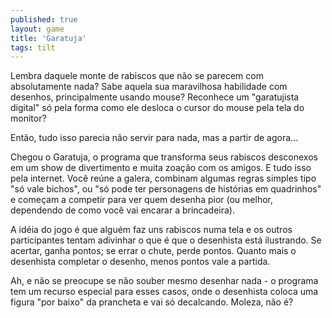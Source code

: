```yaml
---
published: true
layout: game
title: 'Garatuja'
tags: tilt
---
```

Lembra daquele monte de rabiscos que não se parecem com absolutamente nada? Sabe aquela sua maravilhosa habilidade com desenhos, principalmente usando mouse? Reconhece um "garatujista digital" só pela forma como ele desloca o cursor do mouse pela tela do monitor?

Então, tudo isso parecia não servir para nada, mas a partir de agora...







Chegou o Garatuja, o programa que transforma seus rabiscos desconexos em um show de divertimento e muita zoação com os amigos. E tudo isso pela internet. Você reúne a galera, combinam algumas regras simples tipo "só vale bichos", ou "só pode ter personagens de histórias em quadrinhos" e começam a competir para ver quem desenha pior (ou melhor, dependendo de como você vai encarar a brincadeira).

A idéia do jogo é que alguém faz uns rabiscos numa tela e os outros participantes tentam adivinhar o que é que o desenhista está ilustrando. Se acertar, ganha pontos; se errar o chute, perde pontos. Quanto mais o desenhista completar o desenho, menos pontos vale a partida.







Ah, e não se preocupe se não souber mesmo desenhar nada - o programa tem um recurso especial para esses casos, onde o desenhista coloca uma figura "por baixo" da prancheta e vai só decalcando. Moleza, não é?